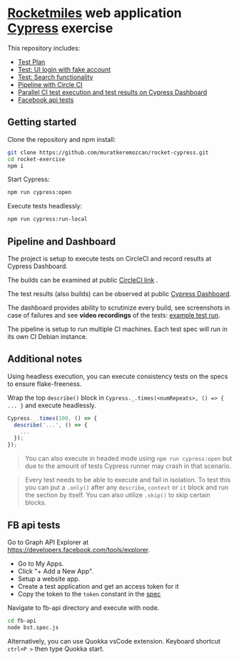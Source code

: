 # [Rocketmiles](https://www.rocketmiles.com/) web application [Cypress](https://www.cypress.io/) exercise

This repository includes:

* [Test Plan](test-plan.md)
* [Test: UI login with fake account](./cypress/integration/landing-bst.spec..js)
* [Test: Search functionality ](./cypress/integration/search-spec.js)
* [Pipeline with Circle CI](https://circleci.com/gh/muratkeremozcan/rocket-cypress)
* [Parallel CI test execution and test results on Cypress Dashboard](https://dashboard.cypress.io/#/projects/khn1sp/runs)
* [Facebook api tests](./fb-api/bst.spec.js)

## **Getting started**
Clone the repository and npm install:
```bash
git clone https://github.com/muratkeremozcan/rocket-cypress.git
cd rocket-exercise
npm i
```
Start Cypress:
```bash
npm run cypress:open
```
Execute tests headlessly:
```bash
npm run cypress:run-local
```

## **Pipeline and Dashboard**

The project is setup to execute tests on CircleCI and record results at Cypress Dashboard.

The builds can be examined at public [CircleCI link](https://circleci.com/gh/muratkeremozcan/rocket-cypress) .

The test results (also builds) can be observed at public [Cypress Dashboard](https://dashboard.cypress.io/#/projects/khn1sp/runs).

The dashboard provides ability to scrutinize every build, see screenshots in case of failures and see **video recordings** of the tests: [example test run](https://dashboard.cypress.io/#/projects/khn1sp/runs/4/specs).

The pipeline is setup to run multiple CI machines. Each test spec will run in its own CI Debian instance.

## Additional notes
Using headless execution, you can execute consistency tests on the specs to ensure flake-freeness.

Wrap the top `describe()` block in `Cypress._.times(<numRepeats>, () => { ... }` and execute headlessly.

```javascript
Cypress._.times(100, () => {
  describe('...', () => { 
    ...
  });
});
```
> You can also execute in headed mode using `npm run cypress:open` but due to the amount of tests Cypress runner may crash in that scenario.

> Every test needs to be able to execute and fail in isolation. To test this you can put a `.only()` after any `describe`, `context` or `it` block and run the section by itself. You can also utilize `.skip()` to skip certain blocks.



## FB api tests
Go to Graph API Explorer at https://developers.facebook.com/tools/explorer.
* Go to My Apps.
* Click "+ Add a New App".
* Setup a website app. 
* Create a test application and get an access token for it
* Copy the token to the `token` constant in the [spec]((./fb-api/bst.spec.js))

Navigate to fb-api directory and execute with node.
```bash
cd fb-api
node bst.spec.js
```
Alternatively, you can use Quokka vsCode extension. Keyboard shortcut `ctrl+P >` then type Quokka start.
